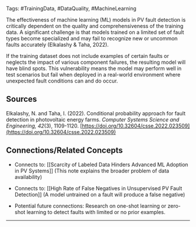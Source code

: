 Tags: #TrainingData, #DataQuality, #MachineLearning

The effectiveness of machine learning (ML) models in PV fault detection is critically dependent on the quality and comprehensiveness of the training data. 
A significant challenge is that models trained on a limited set of fault types become specialized and may fail to recognize new or uncommon faults accurately (Elkalashy & Taha, 2022).

If the training dataset does not include examples of certain faults or neglects the impact of various component failures, the resulting model will have blind spots. 
This vulnerability means the model may perform well in test scenarios but fail when deployed in a real-world environment where unexpected fault conditions can and do occur.

## Sources

Elkalashy, N. and Taha, I. (2022). Conditional probability approach for fault detection in photovoltaic energy farms. _Computer Systems Science and Engineering, 42_(3), 1109-1120. [https://doi.org/10.32604/csse.2022.023509](https://doi.org/10.32604/csse.2022.023509)

## Connections/Related Concepts

- Connects to: [[Scarcity of Labeled Data Hinders Advanced ML Adoption in PV Systems]] (This note explains the broader problem of data availability)
    
- Connects to: [[High Rate of False Negatives in Unsupervised PV Fault Detection]] (A model untrained on a fault will produce a false negative)
    
- Potential future connections: Research on one-shot learning or zero-shot learning to detect faults with limited or no prior examples.
    

---